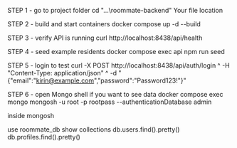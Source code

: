 STEP 1 - go to project folder
cd "...\roommate-backend"
Your file location

STEP 2 - build and start containers
docker compose up -d --build

STEP 3 - verify API is running
curl http://localhost:8438/api/health

STEP 4 - seed example residents
docker compose exec api npm run seed

STEP 5 - login to test
curl -X POST http://localhost:8438/api/auth/login ^
  -H "Content-Type: application/json" ^
  -d "{\"email\":\"kirin@example.com\",\"password\":\"Password123!\"}"

STEP 6 - open Mongo shell if you want to see data
docker compose exec mongo mongosh -u root -p rootpass --authenticationDatabase admin

inside mongosh

use roommate_db
show collections
db.users.find().pretty()
db.profiles.find().pretty()